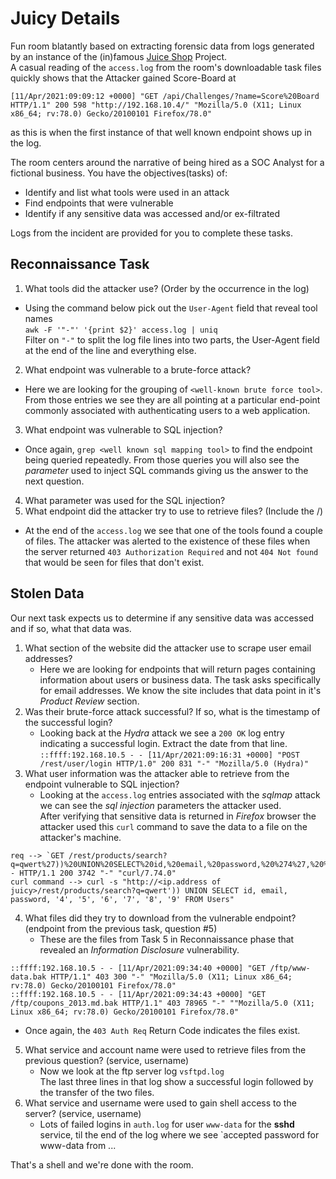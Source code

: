# Juicy Details

Fun room blatantly based on extracting forensic data from logs generated by
an instance of the (in)famous [Juice Shop](https://owasp.org/www-project-juice-shop/) Project.  
A casual reading of the `access.log` from the room's downloadable task files quickly shows that the Attacker gained Score-Board at  
```
[11/Apr/2021:09:09:12 +0000] "GET /api/Challenges/?name=Score%20Board HTTP/1.1" 200 598 "http://192.168.10.4/" "Mozilla/5.0 (X11; Linux x86_64; rv:78.0) Gecko/20100101 Firefox/78.0"
```
as this is when the first instance of that well known endpoint shows up in the log.  

The room centers around the narrative of being hired as a SOC Analyst for a fictional business. You have the objectives(tasks) of:
* Identify and list what tools were used in an attack  
* Find endpoints that were vulnerable  
* Identify if any sensitive data was accessed and/or ex-filtrated  

Logs from the incident are provided for you to complete these tasks.  

## Reconnaissance Task
1. What tools did the attacker use? (Order by the occurrence in the log)  
- Using the command below pick out the `User-Agent` field that reveal tool names  
`awk -F '"-"' '{print $2}' access.log | uniq`  
Filter on `"-"` to split the log file lines into two parts, the User-Agent field at the end of the line and everything else.  
2. What endpoint was vulnerable to a brute-force attack?  
* Here we are looking for the grouping of `<well-known brute force tool>`. From those entries we see they are all pointing at a particular end-point commonly associated with authenticating users to a web application.  
3. What endpoint was vulnerable to SQL injection?  
* Once again, `grep <well known sql mapping tool>` to find the endpoint being queried repeatedly. From those queries you will also see the *parameter* used to inject SQL commands giving us the answer to the next question.  
4. What parameter was used for the SQL injection?  
5. What endpoint did the attacker try to use to retrieve files? (Include the /)  
* At the end of the `access.log` we see that one of the tools found a couple of files. The attacker was alerted to the existence of these files when the server returned `403 Authorization Required` and not `404 Not found` that would be seen for files that don't exist.  

## Stolen Data

Our next task expects us to determine if any sensitive data was accessed and if so, what that data was.  

1.  What section of the website did the attacker use to scrape user email addresses?  
	* Here we are looking for endpoints that will return pages containing information about users or business data. The task asks specifically for email addresses. We know the site includes that data point in it's *Product Review* section.  
2. Was their brute-force attack successful? If so, what is the timestamp of the successful login?  
	* Looking back at the *Hydra* attack we see a `200 OK` log entry indicating a successful login. Extract the date from that line.  
`::ffff:192.168.10.5 - - [11/Apr/2021:09:16:31 +0000] "POST /rest/user/login HTTP/1.0" 200 831 "-" "Mozilla/5.0 (Hydra)"`
3. What user information was the attacker able to retrieve from the endpoint vulnerable to SQL injection?  
	* Looking at the `access.log` entries associated with the *sqlmap* attack we can see the *_sql injection_* parameters the attacker used.  
After verifying that sensitive data is returned in *Firefox* browser the attacker used this `curl` command to save the data to a file on the attacker's machine.  
```
req --> `GET /rest/products/search?q=qwert%27))%20UNION%20SELECT%20id,%20email,%20password,%20%274%27,%20%275%27,%20%276%27,%20%277%27,%20%278%27,%20%279%27%20FROM%20Users-- HTTP/1.1 200 3742 "-" "curl/7.74.0"
curl command --> curl -s "http://<ip.address of juicy>/rest/products/search?q=qwert')) UNION SELECT id, email, password, '4', '5', '6', '7', '8', '9' FROM Users"
```
 
4. What files did they try to download from the vulnerable endpoint? (endpoint from the previous task, question #5)  
	* These are the files from Task 5 in Reconnaissance phase that revealed an *_Information Disclosure_* vulnerability.  

```
::ffff:192.168.10.5 - - [11/Apr/2021:09:34:40 +0000] "GET /ftp/www-data.bak HTTP/1.1" 403 300 "-" "Mozilla/5.0 (X11; Linux x86_64; rv:78.0) Gecko/20100101 Firefox/78.0"  
::ffff:192.168.10.5 - - [11/Apr/2021:09:34:43 +0000] "GET /ftp/coupons_2013.md.bak HTTP/1.1" 403 78965 "-" ""Mozilla/5.0 (X11; Linux x86_64; rv:78.0) Gecko/20100101 Firefox/78.0"
```
- Once again, the `403 Auth Req` Return Code  indicates the files exist.

5. What service and account name were used to retrieve files from the previous question? (service, username)  
	* Now we look at the ftp server log `vsftpd.log`  
The last three lines in that log show a successful login followed by the transfer of the two files.  
6. What service and username were used to gain shell access to the server? (service, username)  
	* Lots of failed logins in `auth.log` for user `www-data` for the **sshd** service, til the end of the log where we see `accepted password for www-data from ...
	
That's a shell and we're done with the room.
